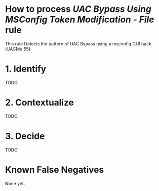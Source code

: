 # How to process *UAC Bypass Using MSConfig Token Modification - File* rule
This rule Detects the pattern of UAC Bypass using a msconfig GUI hack (UACMe 55)

# 1. Identify
TODO

# 2. Contextualize
TODO

# 3. Decide
TODO

# Known False Negatives
None yet.
